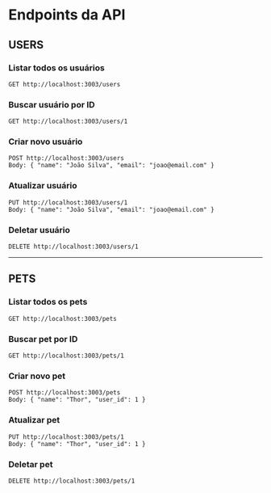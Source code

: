 #  Endpoints da API

##  USERS

### Listar todos os usuários
```
GET http://localhost:3003/users
```

### Buscar usuário por ID
```
GET http://localhost:3003/users/1
```

### Criar novo usuário
```
POST http://localhost:3003/users
Body: { "name": "João Silva", "email": "joao@email.com" }
```

### Atualizar usuário
```
PUT http://localhost:3003/users/1
Body: { "name": "João Silva", "email": "joao@email.com" }
```

### Deletar usuário
```
DELETE http://localhost:3003/users/1
```

---

##  PETS

### Listar todos os pets
```
GET http://localhost:3003/pets
```

### Buscar pet por ID
```
GET http://localhost:3003/pets/1
```

### Criar novo pet
```
POST http://localhost:3003/pets
Body: { "name": "Thor", "user_id": 1 }
```

### Atualizar pet
```
PUT http://localhost:3003/pets/1
Body: { "name": "Thor", "user_id": 1 }
```

### Deletar pet
```
DELETE http://localhost:3003/pets/1
```
